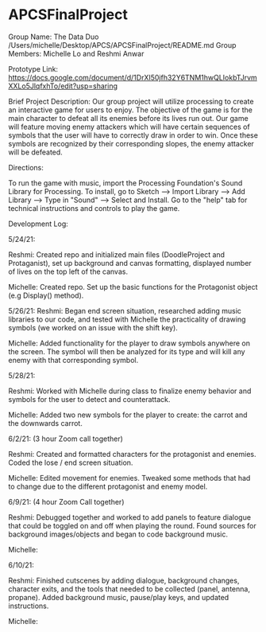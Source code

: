 # APCSFinalProject

Group Name: The Data Duo
/Users/michelle/Desktop/APCS/APCSFinalProject/README.md
Group Members: Michelle Lo and Reshmi Anwar

Prototype Link: https://docs.google.com/document/d/1DrXI50jfh32Y6TNM1hwQLIokbTJrvmXXLo5JlqfxhTo/edit?usp=sharing

Brief Project Description:
Our group project will utilize processing to create an interactive game for users to enjoy. The objective of the game is for the main character to defeat all its enemies before its lives run out. Our game will feature moving enemy attackers which will have certain sequences of symbols that the user will have to correctly draw in order to win. Once these symbols are recognized by their corresponding slopes, the enemy attacker will be defeated.

Directions:

To run the game with music, import the Processing Foundation's Sound Library for Processing. To install, go to Sketch --> Import Library --> Add Library --> Type in "Sound" --> Select and Install.
Go to the "help" tab for technical instructions and controls to play the game.



Development Log:

5/24/21:

Reshmi: Created repo and initialized main files (DoodleProject and Protaganist), set up background and canvas formatting, displayed number of lives on the top left of the canvas.

Michelle: Created repo. Set up the basic functions for the Protagonist object (e.g Display() method).

5/26/21:
Reshmi: Began end screen situation, researched adding music libraries to our code, and tested with Michelle the practicality of drawing symbols (we worked on an issue with the shift key).

Michelle: Added functionality for the player to draw symbols anywhere on the screen. The symbol will then be analyzed for its type and will kill any enemy with that corresponding symbol.

5/28/21:

Reshmi: Worked with Michelle during class to finalize enemy behavior and symbols for the user to detect and counterattack.

Michelle: Added two new symbols for the player to create: the carrot and the downwards carrot.

6/2/21: (3 hour Zoom call together)

Reshmi: Created and formatted characters for the protagonist and enemies. Coded the lose / end screen situation.

Michelle: Edited movement for enemies. Tweaked some methods that had to change due to the different protagonist and enemy model.

6/9/21: (4 hour Zoom Call together)

Reshmi: Debugged together and worked to add panels to feature dialogue that could be toggled on and off when playing the round. Found sources for background images/objects and began to code background music.

Michelle:


6/10/21:

Reshmi: Finished cutscenes by adding dialogue, background changes, character exits, and the tools that needed to be collected (panel, antenna, propane). Added background music, pause/play keys, and updated instructions.

Michelle:
